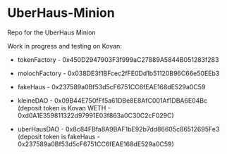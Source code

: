 # UberHaus-Minion
Repo for the UberHaus Minion

Work in progress and testing on Kovan:

- tokenFactory - 0x450D2947903F3f999aC27889A5844B051283f283
- molochFactory - 0x038DE3f1BFcec2fFE0Dd1b51120B96C66e50EEb3

- fakeHaus - 0x237589a0Bf53d5cF6751CC6fEAE168dE529a0C59
- kleineDAO - 0x09B44E750fFf5a61DBe8E8AfC001Af1DBA6E04Bc (deposit token is Kovan WETH - 0xd0A1E359811322d97991E03f863a0C30C2cF029C)
- uberHausDAO - 0x8c84FBfa8A9BAF1bE92b7dd86605c86512695Fe3 (deposit token is fakeHaus - 0x237589a0Bf53d5cF6751CC6fEAE168dE529a0C59)


